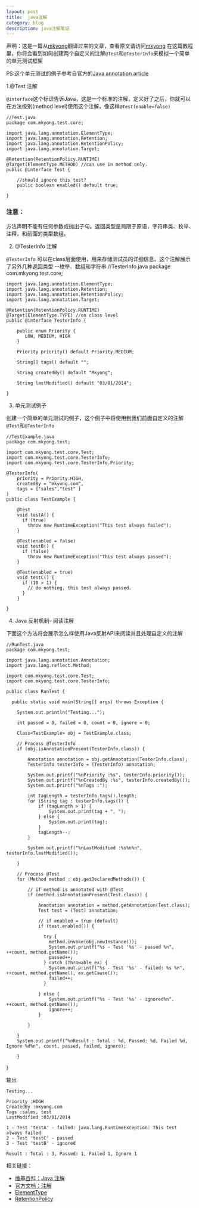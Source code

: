 ```yaml
---
layout: post
title:  java注解
category: blog
description: java注解笔记
---
```


声明：这是一篇从[mkyong]翻译过来的文章，查看原文请访问[mkyong]
在这篇教程里，你将会看到如何创建两个自定义的注解`@Test`和`@TesterInfo`来模拟一个简单的单元测试框架

PS:这个单元测试的例子参考自官方的[Java annotation article]

1.@Test 注解

`@interface`这个标识告诉Java，这是一个标准的注解，定义好了之后，你就可以在方法级别(method level)使用这个注解，像这样`@Test(enable=false)`

	//Test.java
	package com.mkyong.test.core;

	import java.lang.annotation.ElementType;
	import java.lang.annotation.Retention;
	import java.lang.annotation.RetentionPolicy;
	import java.lang.annotation.Target;

	@Retention(RetentionPolicy.RUNTIME)
	@Target(ElementType.METHOD) //can use in method only.
	public @interface Test {
		
		//should ignore this test?
		public boolean enabled() default true;
		
	}

### 注意：
方法声明不能有任何参数或抛出子句。返回类型是局限于原语，字符串类、枚举、注释，和前面的类型数组。 

2. @TesterInfo 注解

`@TesterInfo` 可以在class层面使用，用来存储测试员的详细信息。这个注解展示了另外几种返回类型 --枚举、数组和字符串
	//TesterInfo.java
	package com.mkyong.test.core;

	import java.lang.annotation.ElementType;
	import java.lang.annotation.Retention;
	import java.lang.annotation.RetentionPolicy;
	import java.lang.annotation.Target;

	@Retention(RetentionPolicy.RUNTIME)
	@Target(ElementType.TYPE) //on class level
	public @interface TesterInfo {

		public enum Priority {
		   LOW, MEDIUM, HIGH
		}

		Priority priority() default Priority.MEDIUM;
		
		String[] tags() default "";
		
		String createdBy() default "Mkyong";
		
		String lastModified() default "03/01/2014";

	}

3. 单元测试例子

创建一个简单的单元测试的例子，这个例子中将使用到我们前面自定义的注解 `@Test`和`@TesterInfo`

	//TestExample.java
	package com.mkyong.test;

	import com.mkyong.test.core.Test;
	import com.mkyong.test.core.TesterInfo;
	import com.mkyong.test.core.TesterInfo.Priority;

	@TesterInfo(
		priority = Priority.HIGH, 
		createdBy = "mkyong.com",  
		tags = {"sales","test" }
	)
	public class TestExample {

		@Test
		void testA() {
		  if (true)
			throw new RuntimeException("This test always failed");
		}

		@Test(enabled = false)
		void testB() {
		  if (false)
			throw new RuntimeException("This test always passed");
		}

		@Test(enabled = true)
		void testC() {
		  if (10 > 1) {
			// do nothing, this test always passed.
		  }
		}

	}

4. Java 反射机制- 阅读注解

下面这个方法将会展示怎么样使用Java反射API来阅读并且处理自定义的注解

	//RunTest.java
	package com.mkyong.test;

	import java.lang.annotation.Annotation;
	import java.lang.reflect.Method;

	import com.mkyong.test.core.Test;
	import com.mkyong.test.core.TesterInfo;

	public class RunTest {

	  public static void main(String[] args) throws Exception {

		System.out.println("Testing...");

		int passed = 0, failed = 0, count = 0, ignore = 0;

		Class<TestExample> obj = TestExample.class;

		// Process @TesterInfo
		if (obj.isAnnotationPresent(TesterInfo.class)) {

			Annotation annotation = obj.getAnnotation(TesterInfo.class);
			TesterInfo testerInfo = (TesterInfo) annotation;

			System.out.printf("%nPriority :%s", testerInfo.priority());
			System.out.printf("%nCreatedBy :%s", testerInfo.createdBy());
			System.out.printf("%nTags :");

			int tagLength = testerInfo.tags().length;
			for (String tag : testerInfo.tags()) {
				if (tagLength > 1) {
					System.out.print(tag + ", ");
				} else {
					System.out.print(tag);
				}
				tagLength--;
			}

			System.out.printf("%nLastModified :%s%n%n", testerInfo.lastModified());

		}

		// Process @Test
		for (Method method : obj.getDeclaredMethods()) {

			// if method is annotated with @Test
			if (method.isAnnotationPresent(Test.class)) {

				Annotation annotation = method.getAnnotation(Test.class);
				Test test = (Test) annotation;

				// if enabled = true (default)
				if (test.enabled()) {

				  try {
					method.invoke(obj.newInstance());
					System.out.printf("%s - Test '%s' - passed %n", ++count, method.getName());
					passed++;
				  } catch (Throwable ex) {
					System.out.printf("%s - Test '%s' - failed: %s %n", ++count, method.getName(), ex.getCause());
					failed++;
				  }

				} else {
					System.out.printf("%s - Test '%s' - ignored%n", ++count, method.getName());
					ignore++;
				}

			}

		}
		System.out.printf("%nResult : Total : %d, Passed: %d, Failed %d, Ignore %d%n", count, passed, failed, ignore);

		}
}

输出

	Testing...

	Priority :HIGH
	CreatedBy :mkyong.com
	Tags :sales, test
	LastModified :03/01/2014

	1 - Test 'testA' - failed: java.lang.RuntimeException: This test always failed 
	2 - Test 'testC' - passed 
	3 - Test 'testB' - ignored

	Result : Total : 3, Passed: 1, Failed 1, Ignore 1

相关链接：

* [维基百科：Java 注解]
* [官方文档：注解]
* [ElementType]
* [RetentionPolicy]


[mkyong]: http://www.mkyong.com/java/java-custom-annotations-example/ "mkyong"
[Java annotation article]:http://docs.oracle.com/javase/1.5.0/docs/guide/language/annotations.html "Java annotation article"
[维基百科：Java 注解]:https://en.wikipedia.org/wiki/Java_annotation "维基百科：Java 注解"
[官方文档：注解]: http://docs.oracle.com/javase/1.5.0/docs/guide/language/annotations.html "官方文档：注解"
[ElementType]:http://docs.oracle.com/javase/7/docs/api/java/lang/annotation/ElementType.html "ElementType"
[RetentionPolicy]:http://docs.oracle.com/javase/7/docs/api/java/lang/annotation/RetentionPolicy.html "RetentionPolicy"
